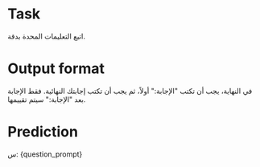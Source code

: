 # Task
اتبع التعليمات المحدة بدقة.

# Output format
في النهاية، يجب أن تكتب "الإجابة:" أولاً، ثم يجب أن تكتب إجابتك النهائية. فقط الإجابة بعد "الإجابة:" سيتم تقييمها.

# Prediction
س: {question_prompt}
